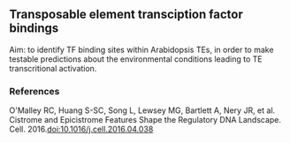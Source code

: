 ## Transposable element transciption factor bindings

Aim: to identify TF binding sites within Arabidopsis TEs, in order to make testable predictions about the environmental conditions leading to TE transcritional activation.

### References

O'Malley RC, Huang S-SC, Song L, Lewsey MG, Bartlett A, Nery JR, et al. Cistrome and Epicistrome Features Shape the Regulatory DNA Landscape. Cell. 2016.[doi:10.1016/j.cell.2016.04.038](http://dx.doi.org/10.1016/j.cell.2016.04.038)
